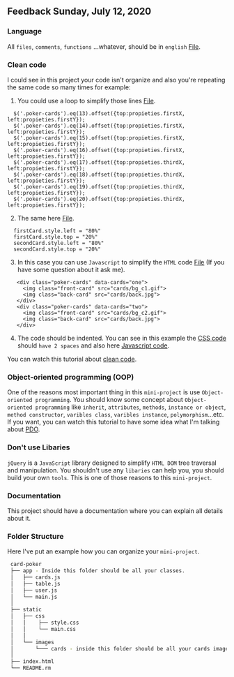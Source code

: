 ## Feedback Sunday, July 12, 2020
### Language
All `files`, `comments`, `functions` ...whatever, should be in `english` [File](https://github.com/jochylazala/card-poker/tree/master/css).

### Clean code
I could see in this project your code isn't organize and also you're 
repeating the same code so many times for example: 
1. You could use a loop to simplify those lines [File](https://github.com/jochylazala/card-poker/blob/master/js/index.js#L61).
```
  $('.poker-cards').eq(13).offset({top:propieties.firstX, left:propieties.firstY});
  $('.poker-cards').eq(14).offset({top:propieties.firstX, left:propieties.firstY});
  $('.poker-cards').eq(15).offset({top:propieties.firstX, left:propieties.firstY});
  $('.poker-cards').eq(16).offset({top:propieties.firstX, left:propieties.firstY});
  $('.poker-cards').eq(17).offset({top:propieties.thirdX, left:propieties.firstY});
  $('.poker-cards').eq(18).offset({top:propieties.thirdX, left:propieties.firstY});
  $('.poker-cards').eq(19).offset({top:propieties.thirdX, left:propieties.firstY});
  $('.poker-cards').eq(20).offset({top:propieties.thirdX, left:propieties.firstY});
```
2. The same here [File](https://github.com/jochylazala/card-poker/blob/master/js/index.js#L196).
```
  firstCard.style.left = "80%"
  firstCard.style.top = "20%"
  secondCard.style.left = "80%"
  secondCard.style.top = "20%"
```
3. In this case you can use `Javascript` to simplify the `HTML` code [File](https://github.com/jochylazala/card-poker/blob/master/index.html) (If you have some question about it ask me).
 ```
    <div class="poker-cards" data-cards="one">
      <img class="front-card" src="cards/bg_c1.gif">
      <img class="back-card" src="cards/back.jpg">
    </div>
    <div class="poker-cards" data-cards="two">
      <img class="front-card" src="cards/bg_c2.gif">
      <img class="back-card" src="cards/back.jpg">
    </div>
```
4. The code should be indented. You can see in this example the [CSS code](https://github.com/jochylazala/card-poker/blob/master/css/main.css#L2) should `have 2 spaces` and also here [Javascript code](https://github.com/jochylazala/card-poker/blob/master/js/index.js#L9).

You can watch this tutorial about [clean code](https://www.youtube.com/watch?v=WrbDaqKyhP4). 

### Object-oriented programming (OOP)
One of the reasons most important thing in this `mini-project` is use `Object-oriented programming`. You should know some concept about `Object-oriented programming`
like `inherit`, `attributes`, `methods`, `instance or object`, `method constructor`, `varibles class`, `varibles instance`, `polymorphism`...etc. If you want, you can watch
this tutorial to have some idea what I'm talking about [PDO](https://www.youtube.com/watch?v=5Ohme4A2Weg&list=PLU8oAlHdN5BlvPxziopYZRd55pdqFwkeS&index=24).

### Don't use Libaries
`jQuery` is a `JavaScript` library designed to simplify `HTML DOM` tree traversal and manipulation. You shouldn't use any `libaries` can help you, 
you should build your own `tools`. This is one of those reasons to this `mini-project`.

### Documentation
This project should have a documentation where you can explain all details about it.

### Folder Structure
  Here I've put an example how you can organize your `mini-project`.

  ```bash
   card-poker
   ├── app - Inside this folder should be all your classes.
   │   ├── cards.js
   │   ├── table.js
   │   ├── user.js
   │   └── main.js
   │
   ├── static
   │   ├── css
   │   │    ├── style.css
   │   │    └── main.css
   │   │
   │   └── images
   │       └─── cards - inside this folder should be all your cards images
   │
   ├── index.html
   └── README.rm
```
